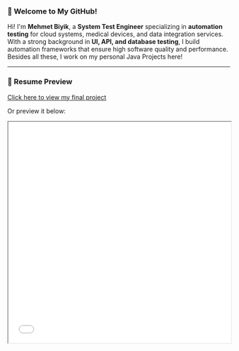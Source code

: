 ### 🚀 Welcome to My GitHub!

Hi! I'm **Mehmet Biyik**, a **System Test Engineer** specializing in **automation testing** for cloud systems, medical devices, and data integration services. With a strong background in **UI, API, and database testing**, I build automation frameworks that ensure high software quality and performance. Besides all these, I work on my personal Java Projects here! 

---

### 📄 Resume Preview

[Click here to view my final project]([docs/Mehmet_Biyik_Final_Project.pdf](https://github.com/MehmetEminHan/docs-/blob/main/Mehmet_Biyik_Final_Project.pdf))

Or preview it below:

<iframe src="docs/Mehmet_Biyik_Final_Project.pdf" width="100%" height="500px"></iframe>

